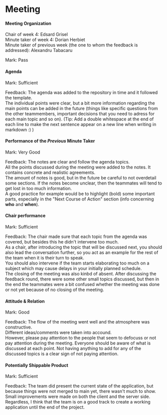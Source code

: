 # Meeting


#### Meeting Organization

Chair of week 4: Edsard Grisel  
Minute taker of week 4: Dorian Herbiet     
Minute taker of previous week (the one to whom the feedback is addressed): Alexandru Tabacaru

Mark: Pass


#### Agenda

Mark: Sufficient

Feedback: The agenda was added to the repository in time and it followed the template.  
The individual points were clear, but a bit more information regarding the main points can be added in the future (things like specific questions from the other teammembers, important decisions that you need to adress for each main topic and so on).
(Tip: Add a double whitespace at the end of each line to make the next sentence appear on a new line when writing in markdown :) )


#### Performance of the *Previous* Minute Taker

Mark: Very Good

Feedback: The notes are clear and follow the agenda topics.  
All the points discussed during the meeting were added to the notes. It contains concrete and realistic agreements.  
The amount of notes is good, but in the future be careful to not overdetail some sections. If the notes become unclear, then the teammates will tend to get lost in too much information.  
A good practice for example would be to highlight (bold) some important parts, especially in the "Next Course of Action" section (info concerning **who** and **when**).


#### Chair performance

Mark: Sufficient

Feedback: The chair made sure that each topic from the agenda was covered, but besides this he didn't intervene too much.  
As a chair, after introducing the topic that will be discussed next, you should also lead the conversation further, so you act as an example for the rest of the team when it is their turn to speak.  
You should also intervene if the team starts elaborating too much on a subject which may cause delays in your initially planned schedule.  
The closing of the meeting was also kinbd of absent. After discussing the feedback round, there were some other small topics discussed, but then in the end the teammates were a bit confused whether the meeting was done or not yet because of no closing of the meeting.


#### Attitude & Relation

Mark: Good

Feedback: The flow of the meeting went well and the atmosphere was constructive.  
Different ideas/comments were taken into accound.  
However, please pay attention to the people that seem to defocuss or not pay attention during the meeting. Everyone should be aware of what is discussed at each point. Not having anything to add for any of the discussed topics is a clear sign of not paying attention.


#### Potentially Shippable Product

Mark: Sufficient

Feedback: The team did present the current state of the application, but because things were not merged to main yet, there wasn't much to show. Small improvements were made on both the client and the server side.
Regardless, I think that the team is on a good track to create a working application until the end of the project.
